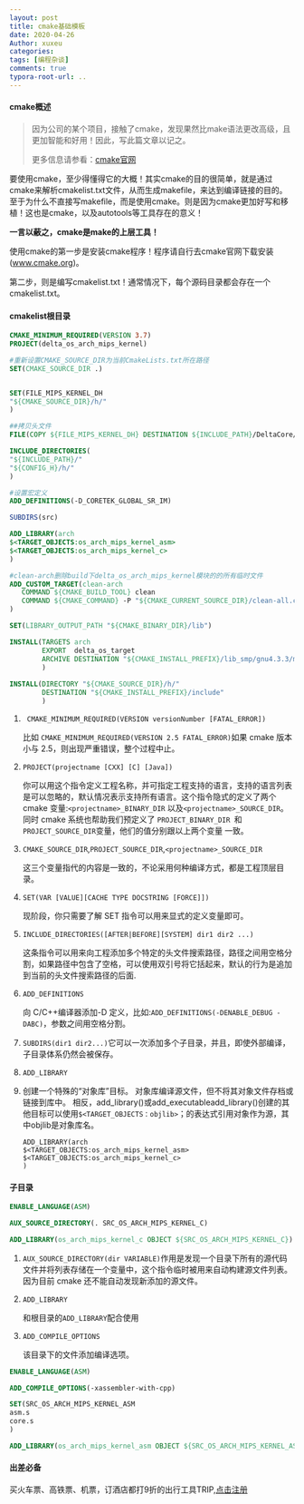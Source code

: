```yaml
---
layout: post
title: cmake基础模板
date: 2020-04-26
Author: xuxeu
categories: 
tags: [编程杂谈]
comments: true
typora-root-url: ..
---
```


#### cmake概述

> 因为公司的某个项目，接触了cmake，发现果然比make语法更改高级，且更加智能和好用！因此，写此篇文章以记之。
>
> 更多信息请参看：[cmake官网](https://cmake.org/cmake/help)

要使用cmake，至少得懂得它的大概！其实cmake的目的很简单，就是通过cmake来解析cmakelist.txt文件，从而生成makefile，来达到编译链接的目的。至于为什么不直接写makefile，而是使用cmake。则是因为cmake更加好写和移植！这也是cmake，以及autotools等工具存在的意义！

**一言以蔽之，cmake是make的上层工具！**

使用cmake的第一步是安装cmake程序！程序请自行去cmake官网下载安装(www.cmake.org)。

第二步，则是编写cmakelist.txt！通常情况下，每个源码目录都会存在一个cmakelist.txt。

#### cmakelist根目录

```cmake
CMAKE_MINIMUM_REQUIRED(VERSION 3.7)
PROJECT(delta_os_arch_mips_kernel)

#重新设置CMAKE_SOURCE_DIR为当前CmakeLists.txt所在路径
SET(CMAKE_SOURCE_DIR .)


SET(FILE_MIPS_KERNEL_DH 
"${CMAKE_SOURCE_DIR}/h/"
)

##拷贝头文件
FILE(COPY ${FILE_MIPS_KERNEL_DH} DESTINATION ${INCLUDE_PATH}/DeltaCore/)

INCLUDE_DIRECTORIES(
"${INCLUDE_PATH}/" 
"${CONFIG_H}/h/" 
)

#设置宏定义
ADD_DEFINITIONS(-D_CORETEK_GLOBAL_SR_IM)

SUBDIRS(src)

ADD_LIBRARY(arch
$<TARGET_OBJECTS:os_arch_mips_kernel_asm> 
$<TARGET_OBJECTS:os_arch_mips_kernel_c> 
)

#clean-arch删除build下delta_os_arch_mips_kernel模块的的所有临时文件
ADD_CUSTOM_TARGET(clean-arch
   COMMAND ${CMAKE_BUILD_TOOL} clean
   COMMAND ${CMAKE_COMMAND} -P "${CMAKE_CURRENT_SOURCE_DIR}/clean-all.cmake"
)

SET(LIBRARY_OUTPUT_PATH "${CMAKE_BINARY_DIR}/lib")

INSTALL(TARGETS arch
        EXPORT  delta_os_target 
        ARCHIVE DESTINATION "${CMAKE_INSTALL_PREFIX}/lib_smp/gnu4.3.3/mips/MIPSI64/little"  	# 静态库安装路径
        )
		
INSTALL(DIRECTORY "${CMAKE_SOURCE_DIR}/h/"
        DESTINATION "${CMAKE_INSTALL_PREFIX}/include"
		)
```

1. ` CMAKE_MINIMUM_REQUIRED(VERSION versionNumber [FATAL_ERROR])`

   比如 `CMAKE_MINIMUM_REQUIRED(VERSION 2.5 FATAL_ERROR)`如果 cmake 版本小与 2.5，则出现严重错误，整个过程中止。

2. `PROJECT(projectname [CXX] [C] [Java])`

   你可以用这个指令定义工程名称，并可指定工程支持的语言，支持的语言列表是可以忽略的，默认情况表示支持所有语言。这个指令隐式的定义了两个 cmake 变量:`<projectname>_BINARY_DIR` 以及`<projectname>_SOURCE_DIR`。同时 cmake 系统也帮助我们预定义了 `PROJECT_BINARY_DIR `和 `PROJECT_SOURCE_DIR`变量，他们的值分别跟以上两个变量 一致。

3. `CMAKE_SOURCE_DIR`,`PROJECT_SOURCE_DIR`,`<projectname>_SOURCE_DIR`

   这三个变量指代的内容是一致的，不论采用何种编译方式，都是工程顶层目录。

4. `SET(VAR [VALUE][CACHE TYPE DOCSTRING [FORCE]])`

   现阶段，你只需要了解 SET 指令可以用来显式的定义变量即可。

5. `INCLUDE_DIRECTORIES([AFTER|BEFORE][SYSTEM] dir1 dir2 ...)`

   这条指令可以用来向工程添加多个特定的头文件搜索路径，路径之间用空格分割，如果路径中包含了空格，可以使用双引号将它括起来，默认的行为是追加到当前的头文件搜索路径的后面.

6. `ADD_DEFINITIONS`

   向 C/C++编译器添加-D 定义，比如:`ADD_DEFINITIONS(-DENABLE_DEBUG -DABC)`，参数之间用空格分割。

7. `SUBDIRS(dir1 dir2...)`它可以一次添加多个子目录，并且，即使外部编译，子目录体系仍然会被保存。

8. `ADD_LIBRARY`

9. 创建一个特殊的“对象库”目标。 对象库编译源文件，但不将其对象文件存档或链接到库中。 相反，add_library()或add_executableadd_library()创建的其他目标可以使用`$<TARGET_OBJECTS：objlib>`；的表达式引用对象作为源，其中objlib是对象库名。

   ```
   ADD_LIBRARY(arch
   $<TARGET_OBJECTS:os_arch_mips_kernel_asm> 
   $<TARGET_OBJECTS:os_arch_mips_kernel_c> 
   )
   ```

#### 子目录

```cmake
ENABLE_LANGUAGE(ASM)

AUX_SOURCE_DIRECTORY(. SRC_OS_ARCH_MIPS_KERNEL_C)

ADD_LIBRARY(os_arch_mips_kernel_c OBJECT ${SRC_OS_ARCH_MIPS_KERNEL_C})
```

1. `AUX_SOURCE_DIRECTORY(dir VARIABLE)`作用是发现一个目录下所有的源代码文件并将列表存储在一个变量中，这个指令临时被用来自动构建源文件列表。因为目前 cmake 还不能自动发现新添加的源文件。

2. `ADD_LIBRARY`

   和根目录的`ADD_LIBRARY`配合使用

3. `ADD_COMPILE_OPTIONS`

   该目录下的文件添加编译选项。

```cmake
ENABLE_LANGUAGE(ASM)

ADD_COMPILE_OPTIONS(-xassembler-with-cpp)

SET(SRC_OS_ARCH_MIPS_KERNEL_ASM 
asm.s
core.s
)

ADD_LIBRARY(os_arch_mips_kernel_asm OBJECT ${SRC_OS_ARCH_MIPS_KERNEL_ASM})
```

#### 出差必备

买火车票、高铁票、机票，订酒店都打9折的出行工具TRIP,[点击注册](https://h5.itrip.world/#/register/6tpd1Z)